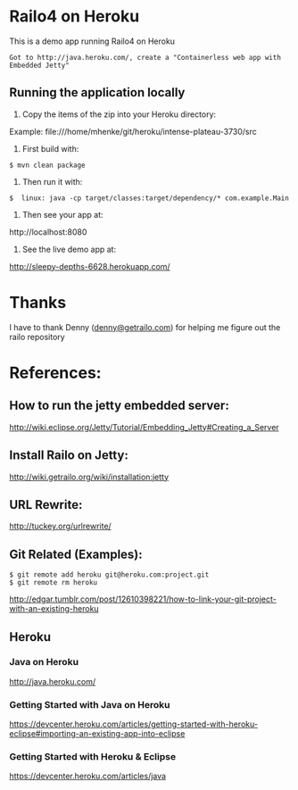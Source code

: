 # Railo4 on Heroku

This is a demo app running Railo4 on Heroku

	Got to http://java.heroku.com/, create a "Containerless web app with Embedded Jetty"

## Running the application locally
 1. Copy the items of the zip into your Heroku directory:

  Example: file:///home/mhenke/git/heroku/intense-plateau-3730/src

 1. First build with:
 ```
 $ mvn clean package
 ```
 1. Then run it with:
   
 ```
 $  linux: java -cp target/classes:target/dependency/* com.example.Main
 ```
	
 1. Then see your app at:

  http://localhost:8080
	
 1. See the live demo app at:
    
  http://sleepy-depths-6628.herokuapp.com/

# Thanks
	
  I have to thank Denny (denny@getrailo.com) for helping me figure out the railo repository	

# References:

## How to run the jetty embedded server:

  http://wiki.eclipse.org/Jetty/Tutorial/Embedding_Jetty#Creating_a_Server

## Install Railo on Jetty:
	
  http://wiki.getrailo.org/wiki/installation:jetty

## URL Rewrite:
	
  http://tuckey.org/urlrewrite/
	
## Git Related (Examples):
```
$ git remote add heroku git@heroku.com:project.git
$ git remote rm heroku
```	
	
  http://edgar.tumblr.com/post/12610398221/how-to-link-your-git-project-with-an-existing-heroku

## Heroku
### Java on Heroku
  http://java.heroku.com/
### Getting Started with Java on Heroku 
  https://devcenter.heroku.com/articles/getting-started-with-heroku-eclipse#importing-an-existing-app-into-eclipse
### Getting Started with Heroku & Eclipse
  https://devcenter.heroku.com/articles/java
